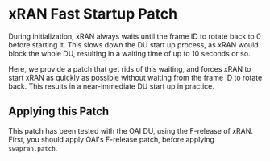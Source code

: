# xRAN Fast Startup Patch

During initialization, xRAN always waits until the frame ID to rotate back to 0 before starting it.
This slows down the DU start up process, as xRAN would block the whole DU, resulting in a waiting time of up to 10 seconds or so.

Here, we provide a patch that get rids of this waiting, and forces xRAN to start xRAN as quickly as possible without waiting from the frame ID to rotate back.
This results in a near-immediate DU start up in practice.

## Applying this Patch

This patch has been tested with the OAI DU, using the F-release of xRAN.
First, you should apply OAI's F-release patch, before applying `swapran.patch`.